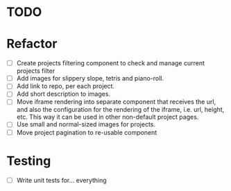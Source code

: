 # TODO

# Refactor

- [ ] Create projects filtering component to check and manage current projects filter
- [ ] Add images for slippery slope, tetris and piano-roll.
- [ ] Add link to repo, per each project.
- [ ] Add short description to images.
- [ ] Move iframe rendering into separate component that receives the url, and also the configuration for the rendering of the iframe, i.e. url, height, etc. This way it can be used in other non-default project pages.
- [ ] Use small and normal-sized images for projects.
- [ ] Move project pagination to re-usable component

# Testing

- [ ] Write unit tests for... everything
